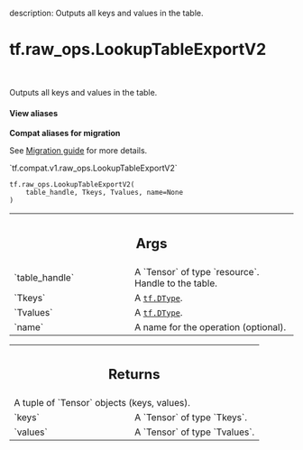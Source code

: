 description: Outputs all keys and values in the table.

<div itemscope itemtype="http://developers.google.com/ReferenceObject">
<meta itemprop="name" content="tf.raw_ops.LookupTableExportV2" />
<meta itemprop="path" content="Stable" />
</div>

# tf.raw_ops.LookupTableExportV2

<!-- Insert buttons and diff -->

<table class="tfo-notebook-buttons tfo-api nocontent" align="left">

</table>



Outputs all keys and values in the table.

<section class="expandable">
  <h4 class="showalways">View aliases</h4>
  <p>
<b>Compat aliases for migration</b>
<p>See
<a href="https://www.tensorflow.org/guide/migrate">Migration guide</a> for
more details.</p>
<p>`tf.compat.v1.raw_ops.LookupTableExportV2`</p>
</p>
</section>

<pre class="devsite-click-to-copy prettyprint lang-py tfo-signature-link">
<code>tf.raw_ops.LookupTableExportV2(
    table_handle, Tkeys, Tvalues, name=None
)
</code></pre>



<!-- Placeholder for "Used in" -->


<!-- Tabular view -->
 <table class="responsive fixed orange">
<colgroup><col width="214px"><col></colgroup>
<tr><th colspan="2"><h2 class="add-link">Args</h2></th></tr>

<tr>
<td>
`table_handle`
</td>
<td>
A `Tensor` of type `resource`. Handle to the table.
</td>
</tr><tr>
<td>
`Tkeys`
</td>
<td>
A <a href="../../tf/dtypes/DType.md"><code>tf.DType</code></a>.
</td>
</tr><tr>
<td>
`Tvalues`
</td>
<td>
A <a href="../../tf/dtypes/DType.md"><code>tf.DType</code></a>.
</td>
</tr><tr>
<td>
`name`
</td>
<td>
A name for the operation (optional).
</td>
</tr>
</table>



<!-- Tabular view -->
 <table class="responsive fixed orange">
<colgroup><col width="214px"><col></colgroup>
<tr><th colspan="2"><h2 class="add-link">Returns</h2></th></tr>
<tr class="alt">
<td colspan="2">
A tuple of `Tensor` objects (keys, values).
</td>
</tr>
<tr>
<td>
`keys`
</td>
<td>
A `Tensor` of type `Tkeys`.
</td>
</tr><tr>
<td>
`values`
</td>
<td>
A `Tensor` of type `Tvalues`.
</td>
</tr>
</table>

